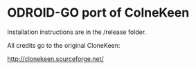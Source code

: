 # ODROID-GO port of ColneKeen

Installation instructions are in the /release folder.

All credits go to the original CloneKeen:

http://clonekeen.sourceforge.net/



